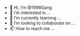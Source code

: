 - 👋 Hi, I’m @1998Gang
- 👀 I’m interested in ...
- 🌱 I’m currently learning ...
- 💞️ I’m looking to collaborate on ...
- 📫 How to reach me ...

<!---
1998Gang/1998Gang is a ✨ special ✨ repository because its `README.md` (this file) appears on your GitHub profile.
You can click the Preview link to take a look at your changes.
--->
